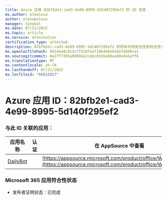 ```yaml
---
title: Azure 应用 82bfb2e1-cad3-4e99-8995-5d140f295ef2 的 ID 信息
ms.author: elmalova
author: elenamalova
manager: tonybal
ms.date: 07/21/2022
ms.topic: article
ms.service: attestation
certification_type: attested
description: 82bfb2e1-cad3-4e99-8995-5d140f295ef2 的所有可用安全性和符合性信息信息。
ms.openlocfilehash: 9414ed4c913c7f5207eaf10b444e419a7dd06ce1
ms.sourcegitcommit: 0a27f7395a0969da2cebc8345a88aa69e841eff6
ms.translationtype: MT
ms.contentlocale: zh-CN
ms.lasthandoff: 07/21/2022
ms.locfileid: "66923927"
---
```

# <a name="azure-app-id-82bfb2e1-cad3-4e99-8995-5d140f295ef2"></a>Azure 应用 ID：82bfb2e1-cad3-4e99-8995-5d140f295ef2


### <a name="apps-associated-with-this-id"></a>与此 ID 关联的应用：
| **应用名称** | **认证** | **在 AppSource 中查看** |
|--------------|---------------|-----------------------|
| [DailyBot](../forward/WA200001492.md) |  | [https://appsource.microsoft.com/product/office/WA200001492](https://appsource.microsoft.com/product/office/WA200001492) |

### <a name="microsoft-365-app-compliance-status"></a>Microsoft 365 应用符合性状态
- 发布者证明状态：已完成
